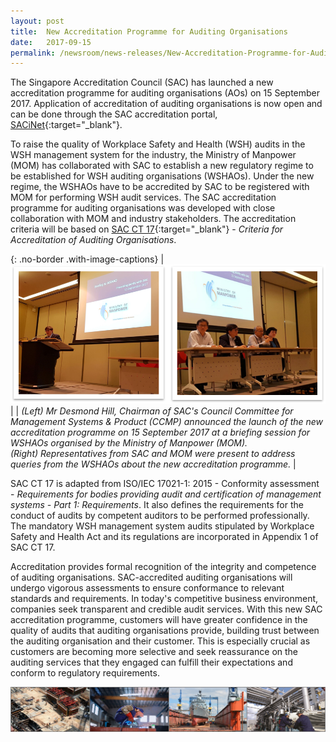 ```yaml
---
layout: post
title:  New Accreditation Programme for Auditing Organisations
date:   2017-09-15
permalink: /newsroom/news-releases/New-Accreditation-Programme-for-Auditing-Organisations
---
```


The Singapore Accreditation Council (SAC) has launched a new accreditation programme for auditing organisations (AOs) on 15 September 2017. Application of accreditation of auditing organisations is now open and can be done through the SAC accreditation portal, [SACiNet](https://sacinet.enterprisesg.gov.sg/sac/forms/sacinet/sacinet-logon-external.form){:target="_blank"}.
 
To raise the quality of Workplace Safety and Health (WSH) audits in the WSH management system for the industry, the Ministry of Manpower (MOM) has collaborated with SAC to establish a new regulatory regime to be established for WSH auditing organisations (WSHAOs). Under the new regime, the WSHAOs have to be accredited by SAC to be registered with MOM for performing WSH audit services. The SAC accreditation programme for auditing organisations was developed with close collaboration with MOM and industry stakeholders. The accreditation criteria will be based on [SAC CT 17](/files/documents/management-system-and-products-certification/CT-17-(1-October-2018).pdf){:target="_blank"} - _Criteria for Accreditation of Auditing Organisations_.

{: .no-border .with-image-captions}
| ![AOProgrammeLaunch2017](/images/press-release/photos/AOProgrammeLaunch2017.png) |
| _(Left) Mr Desmond Hill, Chairman of SAC's Council Committee for Management Systems & Product (CCMP) announced the launch of the new accreditation programme on 15 September 2017 at a briefing session for WSHAOs organised by the Ministry of Manpower (MOM)._ <br/> _(Right) Representatives from SAC and MOM were present to address queries from the WSHAOs about the new accreditation programme._ |

SAC CT 17 is adapted from ISO/IEC 17021-1: 2015 - Conformity assessment - _Requirements for bodies providing audit and certification of management systems - Part 1: Requirements_. It also defines the requirements for the conduct of audits by competent auditors to be performed professionally. The mandatory WSH management system audits stipulated by Workplace Safety and Health Act and its regulations are incorporated in Appendix 1 of SAC CT 17.
 
Accreditation provides formal recognition of the integrity and competence of auditing organisations. SAC-accredited auditing organisations will undergo vigorous assessments to ensure conformance to relevant standards and requirements. In today's competitive business environment, companies seek transparent and credible audit services. With this new SAC accreditation programme, customers will have greater confidence in the quality of audits that auditing organisations provide, building trust between the auditing organisation and their customer. This is especially crucial as customers are becoming more selective and seek reassurance on the auditing services that they engaged can fulfill their expectations and conform to regulatory requirements.

![combineindustry](/images/press-release/photos/combineindustry.png)
